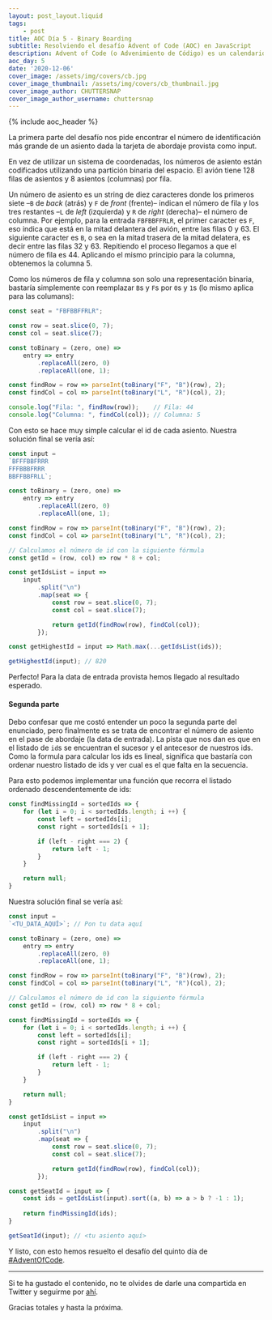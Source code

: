 ```yaml
---
layout: post_layout.liquid
tags:
    - post
title: AOC Día 5 - Binary Boarding
subtitle: Resolviendo el desafío Advent of Code (AOC) en JavaScript
description: Advent of Code (o Advenimiento de Código) es un calendario de advenimiento de pequeños desafíos de programación que pueden ser resueltos en cualquier lenguaje de programación.
aoc_day: 5
date: '2020-12-06'
cover_image: /assets/img/covers/cb.jpg
cover_image_thumbnail: /assets/img/covers/cb_thumbnail.jpg
cover_image_author: CHUTTERSNAP
cover_image_author_username: chuttersnap
---
```


{% include aoc_header %}

La primera parte del desafío nos pide encontrar el número de identificación más grande de un asiento dada la tarjeta de abordaje provista como input.

En vez de utilizar un sistema de coordenadas, los números de asiento están codificados utilizando una partición binaria del espacio. El avión tiene 128 filas de asientos y 8 asientos (columnas) por fila.

Un número de asiento es un string de diez caracteres donde los primeros siete –`B` de *back* (atrás) y `F` de *front* (frente)– indican el número de fila y los tres restantes –`L` de *left* (izquierda) y `R` de *right* (derecha)– el número de columna. Por ejemplo, para la entrada `FBFBBFFRLR`, el primer caracter es `F`, eso indica que está en la mitad delantera del avión, entre las filas 0 y 63. El siguiente caracter es `B`, o sea en la mitad trasera de la mitad delatera, es decir entre las filas 32 y 63. Repitiendo el proceso llegamos a que el número de fila es 44. Aplicando el mismo principio para la columna, obtenemos la columna 5.

Como los números de fila y columna son solo una representación binaria, bastaría simplemente con reemplazar `B`s y `F`s por `0`s y `1`s (lo mismo aplica para las columans):

```javascript
const seat = "FBFBBFFRLR";

const row = seat.slice(0, 7);
const col = seat.slice(7);

const toBinary = (zero, one) =>
    entry => entry
        .replaceAll(zero, 0)
        .replaceAll(one, 1);

const findRow = row => parseInt(toBinary("F", "B")(row), 2);
const findCol = col => parseInt(toBinary("L", "R")(col), 2);

console.log("Fila: ", findRow(row));    // Fila: 44
console.log("Columna: ", findCol(col)); // Columna: 5
```
Con esto se hace muy simple calcular el id de cada asiento. Nuestra solución final se vería así:

```javascript
const input = 
`BFFFBBFRRR
FFFBBBFRRR
BBFFBBFRLL`;

const toBinary = (zero, one) =>
    entry => entry
        .replaceAll(zero, 0)
        .replaceAll(one, 1);

const findRow = row => parseInt(toBinary("F", "B")(row), 2);
const findCol = col => parseInt(toBinary("L", "R")(col), 2);

// Calculamos el número de id con la siguiente fórmula
const getId = (row, col) => row * 8 + col;

const getIdsList = input =>
    input
        .split("\n")
        .map(seat => {
            const row = seat.slice(0, 7);
            const col = seat.slice(7);

            return getId(findRow(row), findCol(col));
        });

const getHighestId = input => Math.max(...getIdsList(ids));

getHighestId(input); // 820
```

Perfecto! Para la data de entrada provista hemos llegado al resultado esperado.

#### Segunda parte

Debo confesar que me costó entender un poco la segunda parte del enunciado, pero finalmente es se trata de encontrar el número de asiento en el pase de abordaje (la data de entrada). La pista que nos dan es que en el listado de `id`s se encuentran el sucesor y el antecesor de nuestros ids. Como la formula para calcular los ids es lineal, significa que bastaría con ordenar nuestro listado de ids y ver cual es el que falta en la secuencia.

Para esto podemos implementar una función que recorra el listado ordenado descendentemente de ids:

```javascript
const findMissingId = sortedIds => {
    for (let i = 0; i < sortedIds.length; i ++) {
        const left = sortedIds[i];
        const right = sortedIds[i + 1];

        if (left - right === 2) {
            return left - 1;
        }
    }

    return null;
}
```

Nuestra solución final se vería así:

```javascript
const input = 
`<TU_DATA_AQUÍ>`; // Pon tu data aquí

const toBinary = (zero, one) =>
    entry => entry
        .replaceAll(zero, 0)
        .replaceAll(one, 1);

const findRow = row => parseInt(toBinary("F", "B")(row), 2);
const findCol = col => parseInt(toBinary("L", "R")(col), 2);

// Calculamos el número de id con la siguiente fórmula
const getId = (row, col) => row * 8 + col;

const findMissingId = sortedIds => {
    for (let i = 0; i < sortedIds.length; i ++) {
        const left = sortedIds[i];
        const right = sortedIds[i + 1];

        if (left - right === 2) {
            return left - 1;
        }
    }

    return null;
}

const getIdsList = input =>
    input
        .split("\n")
        .map(seat => {
            const row = seat.slice(0, 7);
            const col = seat.slice(7);

            return getId(findRow(row), findCol(col));
        });

const getSeatId = input => {
    const ids = getIdsList(input).sort((a, b) => a > b ? -1 : 1);
        
    return findMissingId(ids);
}

getSeatId(input); // <tu asiento aquí>
```

Y listo, con esto hemos resuelto el desafío del quinto día de [#AdventOfCode](https://twitter.com/hashtag/AdventOfCode).

___

Si te ha gustado el contenido, no te olvides de darle una compartida en Twitter y seguirme por [ahí](https://twitter.com/daslaf).

Gracias totales y hasta la próxima.

